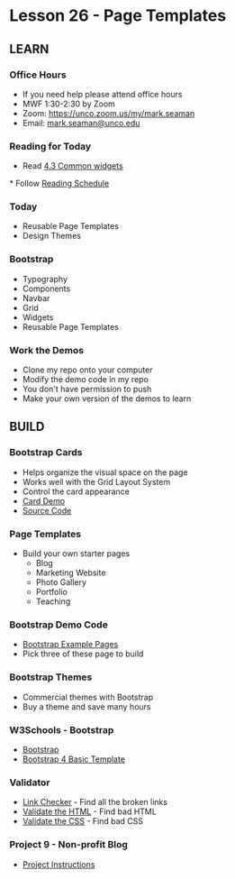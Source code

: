 # Lesson 26 - Page Templates

## LEARN

### Office Hours
* If you need help please attend office hours
* MWF  1:30-2:30 by Zoom
* Zoom: https://unco.zoom.us/my/mark.seaman
* Email: mark.seaman@unco.edu      


### Reading for Today  
* Read <a target="_blank" 
href="https://learn.zybooks.com/zybook/UNCOBACS200SeamanFall2021/chapter/4/section/3">
4.3 Common widgets
</a>
* Follow <a target="_blank" href="/course/bacs200/docs/ZybooksReading">Reading Schedule</a>


### Today
* Reusable Page Templates
* Design Themes


### Bootstrap 
* Typography
* Components
* Navbar
* Grid
* Widgets
* Reusable Page Templates


### Work the Demos
* Clone my repo onto your computer
* Modify the demo code in my repo
* You don't have permission to push
* Make your own version of the demos to learn




## BUILD

### Bootstrap Cards
* Helps organize the visual space on the page
* Works well with the Grid Layout System
* Control the card appearance
* [Card Demo](https://Mark-Seaman.github.io/demo/week9/index.html)
* [Source Code](https://github.com/Mark-Seaman/Mark-Seaman.github.io/tree/master/demo/week9)


### Page Templates
* Build your own starter pages
    * Blog
    * Marketing Website
    * Photo Gallery
    * Portfolio
    * Teaching


### Bootstrap Demo Code
* [Bootstrap Example Pages](https://getbootstrap.com/docs/5.1/examples/)
* Pick three of these page to build


### Bootstrap Themes
* Commercial themes with Bootstrap
* Buy a theme and save many hours


### W3Schools - Bootstrap
* [Bootstrap](https://www.w3schools.com/bootstrap5/default.php)
* [Bootstrap 4 Basic Template](https://www.w3schools.com/bootstrap5/bootstrap_templates.php)


### Validator
* [Link Checker](https://validator.w3.org/checklink) - Find all the broken links
* [Validate the HTML](https://validator.w3.org/) - Find bad HTML
* [Validate the CSS](http://jigsaw.w3.org/css-validator/) - Find bad CSS


### Project 9 - Non-profit Blog
* [Project Instructions](/course/bacs200/project/09)

